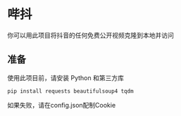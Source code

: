 # 哔抖

你可以用此项目将抖音的任何免费公开视频克隆到本地并访问

## 准备

使用此项目前，请安装 Python 和第三方库
```
pip install requests beautifulsoup4 tqdm
```

如果失败，请在config.json配制Cookie